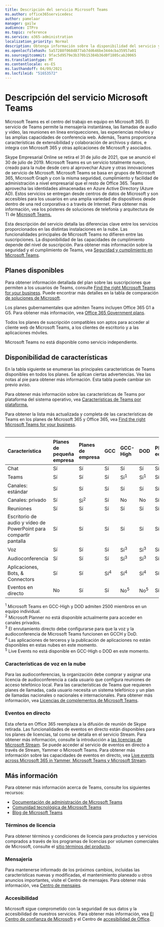 ```yaml
---
title: Descripción del servicio Microsoft Teams
ms.author: office365servicedesc
author: pamelaar
manager: gailw
audience: ITPro
ms.topic: reference
ms.service: o365-administration
localization_priority: Normal
description: Obtenga información sobre la disponibilidad del servicio y las características de Microsoft Teams en los planes de Microsoft 365 y Office 365.
ms.openlocfilehash: 5a57288f068d877ab7dd646be3444cba35957a01
ms.sourcegitcommit: 9fac5d9579e3b370b15384b36d0f1805cab20065
ms.translationtype: MT
ms.contentlocale: es-ES
ms.lasthandoff: 04/09/2021
ms.locfileid: "51653572"
---
```

# <a name="microsoft-teams-service-description"></a>Descripción del servicio Microsoft Teams

Microsoft Teams es el centro del trabajo en equipo en Microsoft 365. El servicio de Teams permite la mensajería instantánea, las llamadas de audio y vídeo, las reuniones en línea enriquecciones, las experiencias móviles y las amplias capacidades de conferencia web. Además, Teams proporciona características de extensibilidad y colaboración de archivos y datos, e integra con Microsoft 365 y otras aplicaciones de Microsoft y asociados.

Skype Empresarial Online se retira el 31 de julio [](https://techcommunity.microsoft.com/t5/Microsoft-Teams-Blog/Skype-for-Business-Online-to-Be-Retired-in-2021/ba-p/777833) de 2021, que se anunció el 30 de julio de 2019. Microsoft Teams es un servicio totalmente nuevo, creado para la nube desde cero al aprovechar Azure y otras innovaciones de servicio de Microsoft. Microsoft Teams se basa en grupos de Microsoft 365, Microsoft Graph y con la misma seguridad, cumplimiento y facilidad de administración a nivel empresarial que el resto de Office 365. Teams aprovecha las identidades almacenadas en Azure Active Directory (Azure AD). Estos servicios se entregan desde centros de datos de Microsoft y son accesibles para los usuarios en una amplia variedad de dispositivos desde dentro de una red corporativa o a través de Internet. Para obtener más información, vea los pósteres de soluciones de telefonía y arquitectura de TI de [Microsoft Teams.](/microsoftteams/teams-architecture-solutions-posters)

Esta descripción del servicio detalla las diferencias clave entre los servicios proporcionados en las distintas instalaciones en la nube. Las funcionalidades principales de Microsoft Teams no difieren entre las suscripciones. La disponibilidad de las capacidades de cumplimiento depende del nivel de suscripción. Para obtener más información sobre la seguridad y el cumplimiento de Teams, vea [Seguridad y cumplimiento en Microsoft Teams](/microsoftteams/security-compliance-overview).

## <a name="available-plans"></a>Planes disponibles

Para obtener información detallada del plan sobre las suscripciones que permiten a los usuarios de Teams, consulte [Find the right Microsoft Teams for your business](https://www.microsoft.com/microsoft-teams/compare-microsoft-teams-options). Puede encontrar más detalles en la tabla de comparación [de soluciones de Microsoft](https://go.microsoft.com/fwlink/?linkid=2139145).

Los planes gubernamentales que admiten Teams incluyen Office 365 G1 a G5. Para obtener más información, vea [Office 365 Government plans](https://www.microsoft.com/microsoft-365/government/compare-office-365-government-plans).

Todos los planes de suscripción compatibles son aptos para acceder al cliente web de Microsoft Teams, a los clientes de escritorio y a las aplicaciones móviles.

Microsoft Teams no está disponible como servicio independiente.

## <a name="feature-availability"></a>Disponibilidad de características

En la tabla siguiente se enumeran las principales características de Teams disponibles en todos los planes. Se aplican ciertas advertencias. Vea las notas al pie para obtener más información. Esta tabla puede cambiar sin previo aviso.

Para obtener más información sobre las características de Teams por plataforma del sistema operativo, vea [Características de Teams por plataforma.](https://aka.ms/teamsfeaturesbyplatform)

Para obtener la lista más actualizada y completa de las características de Teams en los planes de Microsoft 365 y Office 365, vea [Find the right Microsoft Teams for your business](https://www.microsoft.com/microsoft-teams/compare-microsoft-teams-options).<br><br>

| Característica | Planes de pequeña empresa | Planes de empresa | GCC | GCC- High | DOD | Planes educativos |
|:-----|:-----|:-----|:-----|:-----|:-----|:-----|
|Chat  <br/> |Sí  <br/> |Sí  <br/> |Sí  <br/> |Sí  <br/> |Sí  <br/> |Sí  <br/> |
|Teams  <br/> |Sí <br/> |Sí <br/> |Sí <br/> |Sí<sup>1</sup>  <br/> |Sí<sup>1</sup>  <br/> |Sí  <br/> |
|Canales: estándar  <br/> |Sí  <br/> |Sí  <br/> |Sí  <br/> |Sí  <br/> |Sí  <br/> |Sí  <br/> |
|Canales: privado  <br/> |Sí  <br/> |Sí<sup>2</sup>  <br/> |Sí <br/> |No  <br/> |No <br/> |Sí  <br/> |
|Reuniones  <br/> |Sí  <br/> |Sí  <br/> |Sí  <br/> |Sí  <br/> |Sí  <br/> |Sí  <br/> |
|Escritorio de audio y vídeo de PowerPoint para compartir pantalla <br/> |Sí  <br/> |Sí  <br/> |Sí  <br/> |Sí  <br/> |Sí  <br/> |Sí  <br/> |
|Voz  <br/> |Sí  <br/> |Sí  <br/> |Sí  <br/> |Sí<sup>3</sup>  <br/> |Sí<sup>3</sup>  <br/> |Sí  <br/> |
|Audioconferencia  <br/> |Sí  <br/> |Sí  <br/> |Sí  <br/> |Sí<sup>3</sup>  <br/> |Sí<sup>3</sup>  <br/> |Sí  <br/> |
|Aplicaciones, Bots, & Connectors  <br/> |Sí  <br/> |Sí  <br/> |Sí<sup>4</sup>  <br/> |Sí<sup>4</sup>  <br/> |Sí<sup>4</sup>  <br/> |Sí  <br/> |
|Eventos en directo  <br/> |No  <br/> |Sí  <br/> |Sí  <br/> |No<sup>5</sup>  <br/> |No<sup>5</sup>  <br/> |Sí  <br/> |

<sup>1</sup> Microsoft Teams en GCC-High y DOD admiten 2500 miembros en un equipo individual.<br/>
<sup>2</sup> Microsoft Planner no está disponible actualmente para acceder en canales privados.<br/>
<sup>3</sup> El enrutamiento directo debe configurarse para que la voz y la audioconferencia de Microsoft Teams funcionen en GCCH y DoD.<br/>
<sup>4</sup> Las aplicaciones de terceros y la publicación de aplicaciones no están disponibles en estas nubes en este momento.<br/>
<sup>5</sup> Live Events no está disponible en GCC-High o DOD en este momento.<br/>

### <a name="cloud-voice-features"></a>Características de voz en la nube

Para las audioconferencias, la organización debe comprar y asignar una licencia de audioconferencia a cada usuario que configura reuniones de acceso telefónico local. Para las características de Teams que requieren planes de llamadas, cada usuario necesita un sistema telefónico y un plan de llamadas nacionales o nacionales e internacionales. Para obtener más información, vea [Licencias de complementos de Microsoft Teams](/microsoftteams/teams-add-on-licensing/microsoft-teams-add-on-licensing).

### <a name="live-events"></a>Eventos en directo

Esta oferta en Office 365 reemplaza a la difusión de reunión de Skype retirada. Las funcionalidades de eventos en directo están disponibles para los planes de licencias, tal como se detalla en el servicio Stream. Para obtener más información, consulte la introducción a [las licencias de Microsoft Stream](/stream/license-overview). Se puede acceder al servicio de eventos en directo a través de Stream, Yammer o Microsoft Teams. Para obtener más información sobre las capacidades de eventos en directo, vea [Live events across Microsoft 365 in Yammer, Microsoft Teams y Microsoft Stream](/stream/live-event-m365).

## <a name="learn-more"></a>Más información

Para obtener más información acerca de Teams, consulte los siguientes recursos:
 
- [Documentación de administración de Microsoft Teams](/MicrosoftTeams)
- [Comunidad tecnológica de Microsoft Teams](https://techcommunity.microsoft.com/t5/microsoft-teams/ct-p/MicrosoftTeams)
- [Blog de Microsoft Teams](https://aka.ms/TeamsBlog)

### <a name="licensing-terms"></a>Términos de licencia

Para obtener términos y condiciones de licencia para productos y servicios comprados a través de los programas de licencias por volumen comerciales de Microsoft, consulte el [sitio términos del producto](https://www.microsoft.com/licensing/terms/). 

### <a name="messaging"></a>Mensajería 

Para mantenerse informado de los próximos cambios, incluidas las características nuevas y modificadas, el mantenimiento planeado u otros anuncios importantes, visite el Centro de mensajes. Para obtener más información, vea [Centro de mensajes](/microsoft-365/admin/manage/message-center).

### <a name="accessibility"></a>Accesibilidad

Microsoft sigue comprometido con la seguridad de sus datos y la accesibilidad de nuestros servicios. Para obtener más información, vea [El Centro de confianza de Microsoft](https://www.microsoft.com/trust-center) y el Centro de [accesibilidad de Office](https://support.office.com/article/ecab0fcf-d143-4fe8-a2ff-6cd596bddc6d).